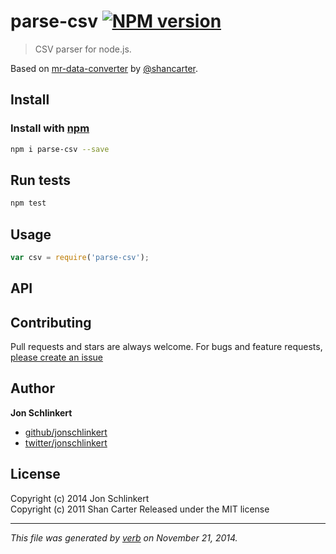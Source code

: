 # parse-csv [![NPM version](https://badge.fury.io/js/parse-csv.svg)](http://badge.fury.io/js/parse-csv)

> CSV parser for node.js.

Based on [mr-data-converter](https://github.com/shancarter/mr-data-converter) by [@shancarter](https://github.com/shancarter).

## Install
### Install with [npm](npmjs.org)

```bash
npm i parse-csv --save
```

## Run tests

```bash
npm test
```

## Usage

```js
var csv = require('parse-csv');
```

## API


## Contributing
Pull requests and stars are always welcome. For bugs and feature requests, [please create an issue](https://github.com/jonschlinkert/parse-csv/issues)

## Author

**Jon Schlinkert**
 
+ [github/jonschlinkert](https://github.com/jonschlinkert)
+ [twitter/jonschlinkert](http://twitter.com/jonschlinkert) 

## License
Copyright (c) 2014 Jon Schlinkert  
Copyright (c) 2011 Shan Carter
Released under the MIT license

***

_This file was generated by [verb](https://github.com/assemble/verb) on November 21, 2014._